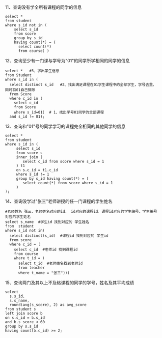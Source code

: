 11、查询没有学全所有课程的同学的信息
```mysql
select *
from student 
where s_id not in (
    select s_id
    from score
    group by s_id
    having count(*) = (
      select count(*)
      from course) )
```

12、查询至少有一门课与学号为"01"的同学所学相同的同学的信息 
```mysql
select *   #3、求出学生信息
from Student
where s_id in (
  select distinct s_id   #2、找出满足课程在01学生课程中的全部学生，学号去重，同时将01自己排除
  from Score
  where c_id in (
    select c_id
    from Score
    where s_id=01)  # 1、找出学号01同学的全部课程
  and s_id != 01);
```
13、查询和"01"号的同学学习的课程完全相同的其他同学的信息
```mysql
select *
from student
where s_id in (
	 select s_id
	 from score s
	 inner join (
		select c_id from score where s_id = 1
	 ) t1
	 on s.c_id = t1.c_id
	 where s_id != 1
	 group by s_id having count(*) = (
		select count(*) from score where s_id = 1
	 )
);
```
14、查询没学过"张三"老师讲授的任一门课程的学生姓名 
```mysql
#老师姓名 张三，老师姓名对应的id， id对应的课程id，课程id对应的学生编号，学生编号对应的学生姓名
select s_name  #学生id 找到对应的 学生姓名
from  student
where s_id not in(
  select distinct(s_id)  #课程id 找到对应的 学生id
  from score 
  where c_id = (
    select c_id  #老师id 找到课程id
    from course
    where t_id = (
      select t_id  #老师姓名找到老师id
      from teacher
      where t_name = "张三")))
```

15、查询两门及其以上不及格课程的同学的学号，姓名及其平均成绩
```mysql
select 
  s.s_id,
  s.s_name,
  round(avg(s_score), 2) as avg_score
from student s
left join score b 
on s.s_id = b.s_id
and b.s_score < 60
group by s.s_id
having count(b.c_id) >= 2;
```






